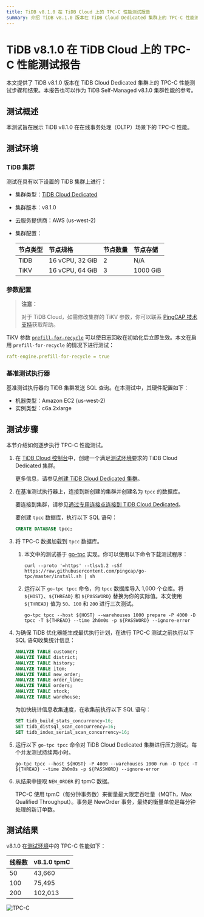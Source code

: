 ```yaml
---
title: TiDB v8.1.0 在 TiDB Cloud 上的 TPC-C 性能测试报告
summary: 介绍 TiDB v8.1.0 版本在 TiDB Cloud Dedicated 集群上的 TPC-C 性能测试步骤和结果。
---
```


# TiDB v8.1.0 在 TiDB Cloud 上的 TPC-C 性能测试报告

本文提供了 TiDB v8.1.0 版本在 TiDB Cloud Dedicated 集群上的 TPC-C 性能测试步骤和结果。本报告也可以作为 TiDB Self-Managed v8.1.0 集群性能的参考。

## 测试概述

本测试旨在展示 TiDB v8.1.0 在在线事务处理（OLTP）场景下的 TPC-C 性能。

## 测试环境

### TiDB 集群

测试在具有以下设置的 TiDB 集群上进行：

- 集群类型：[TiDB Cloud Dedicated](/tidb-cloud/select-cluster-tier.md#tidb-cloud-dedicated)
- 集群版本：v8.1.0
- 云服务提供商：AWS (us-west-2)
- 集群配置：

    | 节点类型 | 节点规格 | 节点数量 | 节点存储 |
    |:----------|:----------|:----------|:----------|
    | TiDB      | 16 vCPU, 32 GiB | 2 | N/A |
    | TiKV      | 16 vCPU, 64 GiB | 3 | 1000 GiB |

### 参数配置

> **注意：**
>
> 对于 TiDB Cloud，如需修改集群的 TiKV 参数，你可以联系 [PingCAP 技术支持](/tidb-cloud/tidb-cloud-support.md)获取帮助。

TiKV 参数 [`prefill-for-recycle`](https://docs.pingcap.com/tidb/stable/tikv-configuration-file#prefill-for-recycle-new-in-v700) 可以使日志回收在初始化后立即生效。本文在启用 `prefill-for-recycle` 的情况下进行测试：

```yaml
raft-engine.prefill-for-recycle = true
```

### 基准测试执行器

基准测试执行器向 TiDB 集群发送 SQL 查询。在本测试中，其硬件配置如下：

- 机器类型：Amazon EC2 (us-west-2)
- 实例类型：c6a.2xlarge

## 测试步骤

本节介绍如何逐步执行 TPC-C 性能测试。

1. 在 [TiDB Cloud 控制台](https://tidbcloud.com/)中，创建一个满足[测试环境](#tidb-集群)要求的 TiDB Cloud Dedicated 集群。

    更多信息，请参见[创建 TiDB Cloud Dedicated 集群](/tidb-cloud/create-tidb-cluster.md)。

2. 在基准测试执行器上，连接到新创建的集群并创建名为 `tpcc` 的数据库。

    要连接到集群，请参见[通过专用连接点连接到 TiDB Cloud Dedicated](/tidb-cloud/set-up-private-endpoint-connections.md)。

    要创建 `tpcc` 数据库，执行以下 SQL 语句：

    ```sql
    CREATE DATABASE tpcc;
    ```

3. 将 TPC-C 数据加载到 `tpcc` 数据库。

    1. 本文中的测试基于 [go-tpc](https://github.com/pingcap/go-tpc) 实现。你可以使用以下命令下载测试程序：

       ```shell
       curl --proto '=https' --tlsv1.2 -sSf https://raw.githubusercontent.com/pingcap/go-tpc/master/install.sh | sh
       ```

    2. 运行以下 `go-tpc tpcc` 命令，向 `tpcc` 数据库导入 1,000 个仓库。将 `${HOST}`、`${THREAD}` 和 `${PASSWORD}` 替换为你的实际值。本文使用 `${THREAD}` 值为 `50`、`100` 和 `200` 进行三次测试。

       ```shell
       go-tpc tpcc --host ${HOST} --warehouses 1000 prepare -P 4000 -D tpcc -T ${THREAD} --time 2h0m0s -p ${PASSWORD} --ignore-error
       ```

4. 为确保 TiDB 优化器能生成最优执行计划，在进行 TPC-C 测试之前执行以下 SQL 语句收集统计信息：

    ```sql
    ANALYZE TABLE customer;
    ANALYZE TABLE district;
    ANALYZE TABLE history;
    ANALYZE TABLE item;
    ANALYZE TABLE new_order;
    ANALYZE TABLE order_line;
    ANALYZE TABLE orders;
    ANALYZE TABLE stock;
    ANALYZE TABLE warehouse;
    ```

    为加快统计信息收集速度，在收集前执行以下 SQL 语句：

    ```sql
    SET tidb_build_stats_concurrency=16;
    SET tidb_distsql_scan_concurrency=16;
    SET tidb_index_serial_scan_concurrency=16;
    ```

5. 运行以下 `go-tpc tpcc` 命令对 TiDB Cloud Dedicated 集群进行压力测试。每个并发测试持续两小时。

    ```shell
    go-tpc tpcc --host ${HOST} -P 4000 --warehouses 1000 run -D tpcc -T ${THREAD} --time 2h0m0s -p ${PASSWORD} --ignore-error
    ```

6. 从结果中提取 `NEW_ORDER` 的 tpmC 数据。

    TPC-C 使用 tpmC（每分钟事务数）来衡量最大限定吞吐量（MQTh，Max Qualified Throughput）。事务是 NewOrder 事务，最终的衡量单位是每分钟处理的新订单数。

## 测试结果

v8.1.0 在[测试环境](#测试环境)中的 TPC-C 性能如下：

| 线程数 |  v8.1.0 tpmC |
|:--------|:----------|
| 50  | 43,660  |
| 100 | 75,495  |
| 200 | 102,013  |

![TPC-C](/media/tidb-cloud/v8.1.0_tpcc.png)
